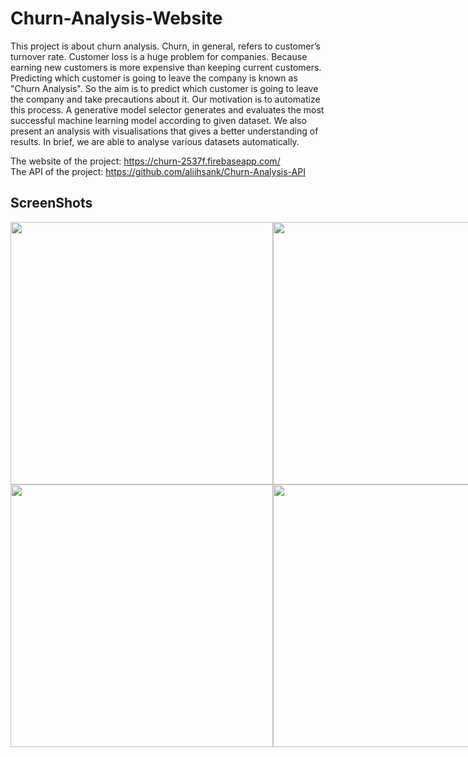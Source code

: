 # Churn-Analysis-Website

This project is about churn analysis. Churn, in general, refers to customer’s turnover rate. Customer loss is a huge problem for companies. Because earning new customers is more expensive than keeping current customers. Predicting which customer is going to leave the company is known as "Churn Analysis". So the aim is to predict which customer is going to leave the company and take precautions about it.
Our motivation is to automatize this process. A generative model selector generates and evaluates the most successful machine learning model according to given dataset. We also present an analysis with visualisations that gives a better understanding of results. 
In brief, we are able to analyse various datasets automatically.

The website of the project: https://churn-2537f.firebaseapp.com/ </br>
The API of the project: https://github.com/aliihsank/Churn-Analysis-API

## ScreenShots
<p style="display: table-cell; float: none; vertical-align: middle;">
  <img src="https://user-images.githubusercontent.com/22731894/79567796-7d71b680-80bd-11ea-8f84-a17cfa629a2e.png" width="420">
  <img src="https://user-images.githubusercontent.com/22731894/79567823-89f60f00-80bd-11ea-95dd-038950e93ab3.png" width="420">
</p>
<p style="display: table-cell; float: none; vertical-align: middle;">
  <img src="https://user-images.githubusercontent.com/22731894/79567828-8b273c00-80bd-11ea-8c87-bf4b73142ae9.png" width="420">
  <img src="https://user-images.githubusercontent.com/22731894/79567829-8c586900-80bd-11ea-972d-656b0523b185.png" width="420">
</p>
<p style="display: table-cell; float: none; vertical-align: middle;">
  <img src="https://user-images.githubusercontent.com/22731894/79567833-8cf0ff80-80bd-11ea-8455-8a77b6b6cc08.png" width="420">
  <img src="https://user-images.githubusercontent.com/22731894/79567835-8d899600-80bd-11ea-9dda-95352cc7a1a4.png" width="420">
</p>
<p style="display: table-cell; float: none; vertical-align: middle;">
  <img src="https://user-images.githubusercontent.com/22731894/79567837-8e222c80-80bd-11ea-9517-cab62f039668.png" width="420">
  <img src="https://user-images.githubusercontent.com/22731894/79567842-8ebac300-80bd-11ea-85fc-f7a2cb8ac68e.png" width="420">
</p>
<p style="display: table-cell; float: none; vertical-align: middle;">
  <img src="https://user-images.githubusercontent.com/22731894/79567844-8febf000-80bd-11ea-8539-a976c93e4914.png" width="420">
  <img src="https://user-images.githubusercontent.com/22731894/79567847-90848680-80bd-11ea-82ae-ba0ea3e4de9e.png" width="420">
</p>
<p style="display: table-cell; float: none; vertical-align: middle;">
  <img src="https://user-images.githubusercontent.com/22731894/79567849-91b5b380-80bd-11ea-9d8d-652185b245eb.png" width="420">
</p>
